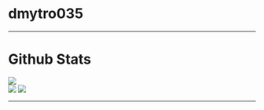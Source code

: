 ﻿# dmytro035

---
# Github Stats
![](https://github-readme-stats.vercel.app/api/top-langs/?username=dmytro035\&layout=donut&theme=chartreuse-dark)<br/>
![](https://github-readme-stats.vercel.app/api?username=dmytro035&show_icons=true&theme=chartreuse-dark&hide_border=false&count_private=true])
![](https://github-readme-streak-stats.herokuapp.com/?user=dmytro035&theme=chartreuse-dark&hide_border=false)

---
